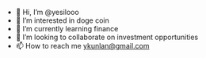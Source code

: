 - 👋 Hi, I’m @yesilooo
- 👀 I’m interested in doge coin
- 🌱 I’m currently learning finance 
- 💞️ I’m looking to collaborate on investment opportunities 
- 📫 How to reach me ykunlan@gmail.com

<!---
yesilooo/yesilooo is a ✨ special ✨ repository because its `README.md` (this file) appears on your GitHub profile.
You can click the Preview link to take a look at your changes.
--->

